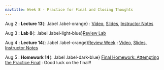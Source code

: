 ```yaml
---
navtitle: Week 8 - Practice for Final and Closing Thoughts
---
```


Aug 2
: **Lecture 13**{: .label .label-orange}[](#)
    : [Video](#), [Slides](#), [Instructor Notes](#)

Aug 3
: **Lab 8**{: .label .label-light-blue}[Review Lab](#)

Aug 4
: **Lecture 14**{: .label .label-orange}[Review Week](#)
    : [Video](#), [Slides](#), [Instructor Notes](#)

Aug 5
: **Homework 14**{: .label .label-dark-blue} [Final Homework: Attempting the Practice Final](#)
: Good luck on the final!!

